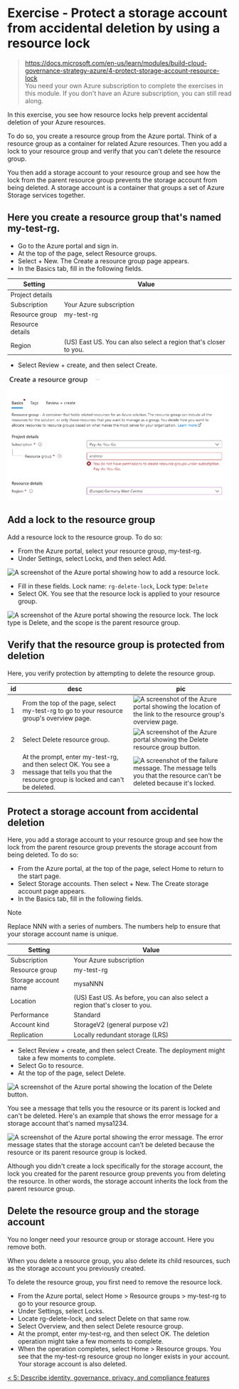 # Exercise - Protect a storage account from accidental deletion by using a resource lock

> https://docs.microsoft.com/en-us/learn/modules/build-cloud-governance-strategy-azure/4-protect-storage-account-resource-lock \
> You need your own Azure subscription to complete the exercises in this module. If you don't have an Azure subscription, you can still read along.

In this exercise, you see how resource locks help prevent accidental deletion of your Azure resources.

To do so, you create a resource group from the Azure portal.
Think of a resource group as a container for related Azure resources.
Then you add a lock to your resource group and verify that you can't delete the resource group.

You then add a storage account to your resource group and see how the lock from the parent resource group prevents the storage account from being deleted.
A storage account is a container that groups a set of Azure Storage services together.

## Here you create a resource group that's named my-test-rg.

- Go to the Azure portal and sign in.
- At the top of the page, select Resource groups.
- Select + New. The Create a resource group page appears.
- In the Basics tab, fill in the following fields.

Setting | Value
---|---
Project details | 
Subscription | Your Azure subscription
Resource group | my-test-rg
Resource details | 
Region | (US) East US. You can also select a region that's closer to you.

- Select Review + create, and then select Create.

![](524-payasyougo.png)

## Add a lock to the resource group

Add a resource lock to the resource group. To do so:

- From the Azure portal, select your resource group, my-test-rg.
- Under Settings, select Locks, and then select Add.

![A screenshot of the Azure portal showing how to add a resource lock.](https://docs.microsoft.com/en-us/learn/azure-fundamentals/build-cloud-governance-strategy-azure/media/7-portal-add-lock-ebc3d24c.png)

- Fill in these fields. Lock name: `rg-delete-lock`, Lock type: `Delete`
- Select OK. You see that the resource lock is applied to your resource group.

![A screenshot of the Azure portal showing the resource lock. The lock type is Delete, and the scope is the parent resource group.](https://docs.microsoft.com/en-us/learn/azure-fundamentals/build-cloud-governance-strategy-azure/media/7-portal-rg-lock-21f1ce60.png)

## Verify that the resource group is protected from deletion

Here, you verify protection by attempting to delete the resource group.

id | desc | pic
---|---|---
1 | From the top of the page, select my-test-rg to go to your resource group's overview page. | ![A screenshot of the Azure portal showing the location of the link to the resource group's overview page.](https://docs.microsoft.com/en-us/learn/azure-fundamentals/build-cloud-governance-strategy-azure/media/7-portal-select-rg-e25ad6d2.png)
2 | Select Delete resource group. | ![A screenshot of the Azure portal showing the Delete resource group button.](https://docs.microsoft.com/en-us/learn/azure-fundamentals/build-cloud-governance-strategy-azure/media/7-portal-delete-rg-e8bb66bb.png)
3 | At the prompt, enter my-test-rg, and then select OK. You see a message that tells you that the resource group is locked and can't be deleted. | ![A screenshot of the failure message. The message tells you that the resource can't be deleted because it's locked.](https://docs.microsoft.com/en-us/learn/azure-fundamentals/build-cloud-governance-strategy-azure/media/6-delete-locks-failed-b3e41330.png)

## Protect a storage account from accidental deletion

Here, you add a storage account to your resource group and see how the lock from the parent resource group prevents the storage account from being deleted. To do so:

- From the Azure portal, at the top of the page, select Home to return to the start page.
- Select Storage accounts. Then select + New. The Create storage account page appears.
- In the Basics tab, fill in the following fields.

 Note

Replace NNN with a series of numbers. The numbers help to ensure that your storage account name is unique.

Setting | Value
---|---
Subscription | Your Azure subscription
Resource group | my-test-rg
Storage account name | mysaNNN
Location | (US) East US. As before, you can also select a region that's closer to you.
Performance | Standard
Account kind | StorageV2 (general purpose v2)
Replication | Locally redundant storage (LRS)

- Select Review + create, and then select Create. The deployment might take a few moments to complete.
- Select Go to resource.
- At the top of the page, select Delete.

![A screenshot of the Azure portal showing the location of the Delete button.](https://docs.microsoft.com/en-us/learn/azure-fundamentals/build-cloud-governance-strategy-azure/media/7-portal-delete-sa-807786f0.png)

You see a message that tells you the resource or its parent is locked and can't be deleted.
Here's an example that shows the error message for a storage account that's named mysa1234.

![A screenshot of the Azure portal showing the error message. The error message states that the storage account can't be deleted because the resource or its parent resource group is locked.](https://docs.microsoft.com/en-us/learn/azure-fundamentals/build-cloud-governance-strategy-azure/media/6-delete-failed-9a007e18.png)

Although you didn't create a lock specifically for the storage account, the lock you created for the parent resource group prevents you from deleting the resource.
In other words, the storage account inherits the lock from the parent resource group.

## Delete the resource group and the storage account

You no longer need your resource group or storage account. Here you remove both.

When you delete a resource group, you also delete its child resources, such as the storage account you previously created.

To delete the resource group, you first need to remove the resource lock.

- From the Azure portal, select Home > Resource groups > my-test-rg to go to your resource group.
- Under Settings, select Locks.
- Locate rg-delete-lock, and select Delete on that same row.
- Select Overview, and then select Delete resource group.
- At the prompt, enter my-test-rg, and then select OK. The deletion operation might take a few moments to complete.
- When the operation completes, select Home > Resource groups.
You see that the my-test-rg resource group no longer exists in your account.
Your storage account is also deleted.

[< 5: Describe identity, governance, privacy, and compliance features](./5-lp-az-900.md)